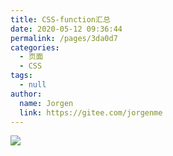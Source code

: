 ```yaml
---
title: CSS-function汇总
date: 2020-05-12 09:36:44
permalink: /pages/3da0d7
categories: 
  - 页面
  - CSS
tags: 
  - null
author: 
  name: Jorgen
  link: https://gitee.com/jorgenme
---
```

![](https://cdn.jsdelivr.net/gh/Jorgen/image_store/blog/20200512161232.jpg)